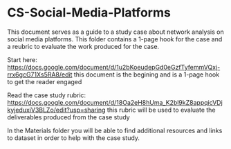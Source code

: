 # CS-Social-Media-Platforms
This document serves as a guide to a study case about network analysis on social media platforms. This folder contains a 1-page hook for the case and a reubric to evaluate the work produced for the case.


Start here: https://docs.google.com/document/d/1u2bKoeudepGd0eGzfTyfemmVQxj-rrx6gcG71Xs5RA8/edit this document is the begining and is a 1-page hook to get the reader engaged


Read the case study rubric: https://docs.google.com/document/d/18Oa2eH8hUma_K2bl9kZ8appqicVDjkyjeduxiV3BLZo/edit?usp=sharing this rubric will be used to evaluate the deliverables produced from the case study 

In the Materials folder you will be able to find additional resources and links to dataset in order to help with the case study.
